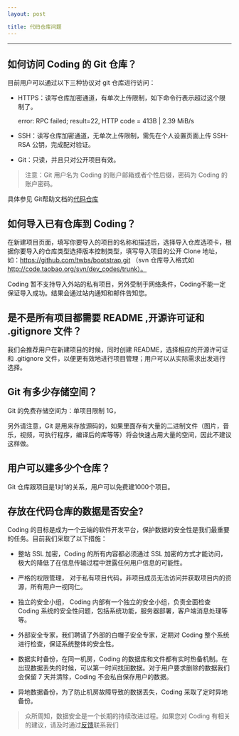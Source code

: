 ```yaml
---
layout: post

title: 代码仓库问题
---
```


---

## 如何访问 Coding 的 Git 仓库？

目前用户可以通过以下三种协议对 git 仓库进行访问：

  - HTTPS：读写仓库加密通道，有单次上传限制，如下命令行表示超过这个限制了。
    
    error: RPC failed; result=22, HTTP code = 413B | 2.39 MiB/s
    
  - SSH：读写仓库加密通道，无单次上传限制，需先在个人设置页面上传 SSH-RSA 公钥，完成配对验证。
  - Git：只读，并且只对公开项目有效。

> 注意：Git 用户名为 Coding 的账户邮箱或者个性后缀，密码为 Coding 的账户密码。

具体参见  Git帮助文档的[代码仓库](/help/doc/git/repository.html)

## 如何导入已有仓库到 Coding？

在新建项目页面，填写你要导入的项目的名称和描述后，选择导入仓库选项卡，根据你要导入的仓库类型选择版本控制类型，填写导入项目的公开 Clone 地址，如：https://github.com/twbs/bootstrap.git （svn 仓库导入格式如 http://code.taobao.org/svn/dev_codes/trunk）。 

Coding 暂不支持导入外站的私有项目，另外受制于网络条件，Coding不能一定保证导入成功。结果会通过站内通知和邮件告知您。


## 是不是所有项目都需要 README ,开源许可证和 .gitignore 文件？

我们会推荐用户在新建项目的时候，同时创建 README，选择相应的开源许可证和 .gitignore 文件，以便更有效地进行项目管理；用户可以从实际需求出发进行选择。

## Git 有多少存储空间？

Git 的免费存储空间为：单项目限制 1G，

另外请注意，Git 是用来存放源码的，如果里面存有大量的二进制文件（图片，音乐，视频，可执行程序，编译后的库等等）将会快速占用大量的空间，因此不建议这样做。

## 用户可以建多少个仓库？

Git 仓库跟项目是1对1的关系，用户可以免费建1000个项目。


## 存放在代码仓库的数据是否安全?

Coding 的目标是成为一个云端的软件开发平台，保护数据的安全性是我们最重要的任务。目前我们采取了以下措施：

  - 整站 SSL 加密，Coding 的所有内容都必须通过 SSL 加密的方式才能访问，极大的降低了在信息传输过程中泄露任何用户信息的可能性。

  - 严格的权限管理， 对于私有项目代码，非项目成员无法访问并获取项目内的资源，所有用户一视同仁。

  - 独立的安全小组， Coding 内部有一个独立的安全小组，负责全面检查 Coding 系统的安全性问题，包括系统功能，服务器部署，客户端消息处理等等。
  
  - 外部安全专家，我们聘请了外部的白帽子安全专家，定期对 Coding 整个系统进行检查，保证系统整体的安全性。
  
  - 数据实时备份，在同一机房，Coding 的数据库和文件都有实时热备机制。在出现数据丢失的时候，可以第一时间找回数据。对于用户要求删除的数据我们会保留 7 天并清除，Coding 不会私自保存用户的数据。
  
  - 异地数据备份，为了防止机房故障导致的数据丢失，Coding 采取了定时异地备份。

  > 众所周知，数据安全是一个长期的持续改进过程。如果您对 Coding 有相关的建议，请及时通过[反馈](https://coding.net/u/coding/p/Coding-Feedback/topic)联系我们

